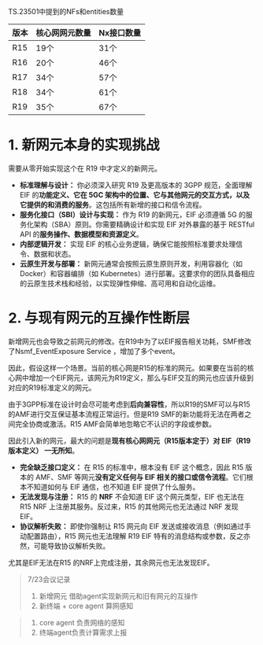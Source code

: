 TS.23501中提到的NFs和entities数量

| 版本 | 核心网网元数量 | Nx接口数量 |
| ---- | -------------- | ---------- |
| R15  | 19个           | 31个       |
| R16  | 20个           | 46个       |
| R17  | 34个           | 57个       |
| R18  | 34个           | 61个       |
| R19  | 35个           | 67个       |



# 1. 新网元本身的实现挑战

需要从零开始实现这个在 R19 中才定义的新网元。

- **标准理解与设计：** 你必须深入研究 R19 及更高版本的 3GPP 规范，全面理解 EIF 的**功能定义、它在 5GC 架构中的位置、它与其他网元的交互方式，以及它提供的和消费的服务**。这包括所有新增的接口和信令流程。
- **服务化接口（SBI）设计与实现：** 作为 R19 的新网元，EIF 必须遵循 5G 的服务化架构（SBA）原则。你需要精确设计和实现 EIF 对外暴露的基于 RESTful API 的**服务操作、数据模型和资源定义**。
- **内部逻辑开发：** 实现 EIF 的核心业务逻辑，确保它能按照标准要求处理信令、数据和状态。
- **云原生开发与部署：** 新网元通常会按照云原生原则开发，利用容器化（如 Docker）和容器编排（如 Kubernetes）进行部署。这要求你的团队具备相应的云原生技术栈和经验，以实现弹性伸缩、高可用和自动化运维。

# 2. 与现有网元的**互操作性断层**

新增网元也会导致之前网元的修改。在R19中为了以EIF报告相关功耗，SMF修改了Nsmf_EventExposure Service ，增加了多个event。

因此，假设这样一个场景。当前的核心网是R15的标准的网元。如果要在当前的核心网中增加一个EIF网元，该网元为R19定义，那么与EIF交互的网元也应该升级到对应的R19标准定义的网元。

由于3GPP标准在设计时会尽可能考虑到**后向兼容性**，所以R19的SMF可以与R15的AMF进行交互保证基本流程正常运行。但是R19 SMF的新功能将无法在两者之间完全协商或激活。R15 AMF会简单地忽略它不认识的字段或参数。

因此引入新的网元，最大的问题是**现有核心网网元（R15版本定于）对 EIF（R19版本定义） 一无所知**。

- **完全缺乏接口定义：** 在 R15 的标准中，根本没有 EIF 这个概念，因此 R15 版本的 AMF、SMF 等网元**没有定义任何与 EIF 相关的接口或信令流程**。它们根本不知道如何与 EIF 通信，也不知道 EIF 提供了什么服务。
- **无法发现与注册：** R15 的 **NRF** 不会知道 EIF 这个网元类型，EIF 也无法在 R15 NRF 上注册其服务。反过来，R15 的其他网元也无法通过 NRF 发现 EIF。
- **协议解析失败：** 即使你强制让 R15 网元向 EIF 发送或接收消息（例如通过手动配置路由），R15 网元也无法理解 R19 EIF 特有的消息结构或参数，反之亦然，可能导致协议解析失败。

尤其是EIF无法在R15 的NRF上完成注册，其余网元也无法发现EIF。

> 7/23会议记录
> 
> 1. 新增网元 借助agent实现新网元和旧有网元的互操作
> 2. 新终端  + core agent 算网感知

>    1. core agent 负责网络的感知
>    2. 终端agent负责计算需求上报


